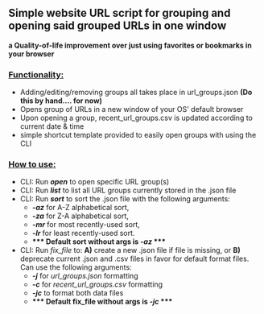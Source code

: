 ## Simple website URL script for grouping and opening said grouped URLs in one window
<b>a Quality-of-life improvement over just using favorites or bookmarks in your browser</b>
### <ins>Functionality:</ins>
 - Adding/editing/removing groups all takes place in url_groups.json <b>(Do this by hand.... for now)</b>
 - Opens group of URLs in a new window of your OS' default browser
 - Upon opening a group, recent_url_groups.csv is updated according to current date & time
 - simple shortcut template provided to easily open groups with using the CLI
### <ins>How to use:</ins>
 - CLI: Run <b><i>open</i></b> to open specific URL group(s)
 - CLI: Run <b><i>list</i></b> to list all URL groups currently stored in the .json file
 - CLI: Run <b><i>sort</i></b> to sort the .json file with the following arguments: 
     - <b><i>-az</i></b> for A-Z alphabetical sort,
     - <b><i>-za</i></b> for Z-A alphabetical sort,
     - <b><i>-mr</i></b> for most recently-used sort,
     - <b><i>-lr</i></b> for least recently-used sort. 
     - <b>*** Default sort without args is <i>-az</i> ***</b>
 - CLI: Run <i>fix_file</i> to: <b>A)</b> create a new .json file if file is missing, or <b>B)</b> deprecate current .json and .csv files in favor for default format files. Can use the following arguments:
     - <b><i>-j</i></b> for <i>url_groups.json</i> formatting
     - <b><i>-c</i></b> for <i>recent_url_groups.csv</i> formatting
     - <b><i>-jc</i></b> to format both data files
     - <b>*** Default fix_file without args is <i>-jc</i> ***</b>

